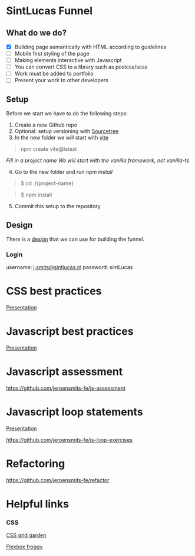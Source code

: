 # SintLucas Funnel

## What do we do?

- [x] Building page semantically with HTML according to guidelines
- [ ] Mobile first styling of the page
- [ ] Making elements interactive with Javascript
- [ ] You can convert CSS to a library such as postcss/scss
- [ ] Work must be added to portfolio
- [ ] Present your work to other developers

## Setup

Before we start we have to do the following steps:

1. Create a new Github repo
2. Optional: setup versioning with [Sourcetree](https://www.sourcetreeapp.com/)
3. In the new folder we will start with [vite](https://vitejs.dev/)

> npm create vite@latest

<i>Fill in a project name</i>
<i>We will start with the vanilla framework, not vanilla-ts</i>

4. Go to the new folder and run <i>npm install</i>

> $ cd ./{project-name}

> $ npm install

5. Commit this setup to the repository

## Design

There is a [design](https://scene.zeplin.io/project/6254854ab3f4666ab11c6842) that we can use for building the funnel.

### Login

username: j.smits@sintlucas.nl
password: sintLucas

# CSS best practices

[Presentation](https://docs.google.com/presentation/d/1VJn4QoFgR9opUvhYp73knRwFC6iknZ--3rsUSymYbRU/edit?usp=sharing)

# Javascript best practices

[Presentation](https://docs.google.com/presentation/d/1KnFoPCingK3o6kh_LJnhdHst5dZVXM55_zatOGgWMBE/edit?usp=sharing)

# Javascript assessment

https://github.com/jeroensmits-fe/js-assessment

# Javascript loop statements

[Presentation](https://docs.google.com/presentation/d/1UPf4V9JQKQEYndZq_WriUwLUNmfve5uoGHY2qeRVZp0/edit?usp=sharing)

https://github.com/jeroensmits-fe/js-loop-exercises

# Refactoring

https://github.com/jeroensmits-fe/refactor

# Helpful links

### CSS

[CSS grid garden](https://cssgridgarden.com/#nl)

[Flexbox froggy](https://flexboxfroggy.com/#nl)
